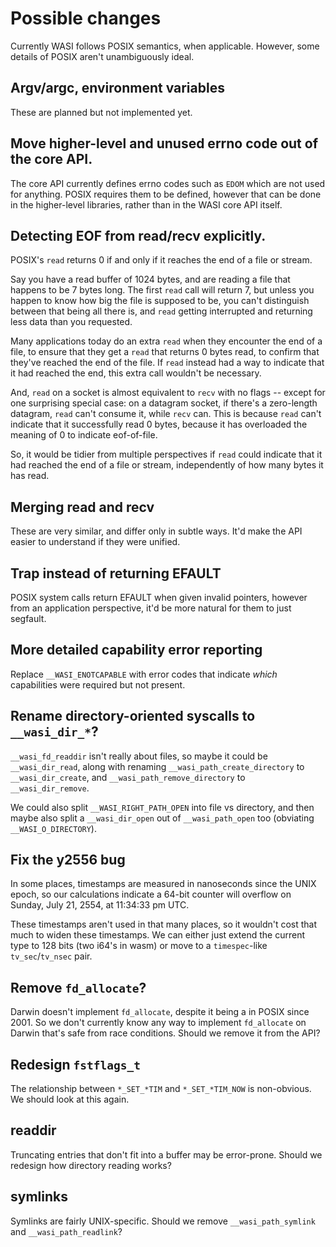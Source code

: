 # Possible changes

Currently WASI follows POSIX semantics, when applicable. However, some details
of POSIX aren't unambiguously ideal.

## Argv/argc, environment variables

These are planned but not implemented yet.

## Move higher-level and unused errno code out of the core API.

The core API currently defines errno codes such as `EDOM` which are
not used for anything. POSIX requires them to be defined, however
that can be done in the higher-level libraries, rather than in the
WASI core API itself.

## Detecting EOF from read/recv explicitly.

POSIX's `read` returns 0 if and only if it reaches the end of a file or stream.

Say you have a read buffer of 1024 bytes, and are reading a file that happens
to be 7 bytes long. The first `read` call will return 7, but unless you happen
to know how big the file is supposed to be, you can't distinguish between
that being all there is, and `read` getting interrupted and returning less
data than you requested.

Many applications today do an extra `read` when they encounter the end of a
file, to ensure that they get a `read` that returns 0 bytes read, to confirm
that they've reached the end of the file. If `read` instead had a way to
indicate that it had reached the end, this extra call wouldn't be necessary.

And, `read` on a socket is almost equivalent to `recv` with no flags -- except for
one surprising special case: on a datagram socket, if there's a zero-length
datagram, `read` can't consume it, while `recv` can. This is because `read` can't
indicate that it successfully read 0 bytes, because it has overloaded the meaning
of 0 to indicate eof-of-file.

So, it would be tidier from multiple perspectives if `read` could indicate
that it had reached the end of a file or stream, independently of how many
bytes it has read.

## Merging read and recv

These are very similar, and differ only in subtle ways. It'd make the API
easier to understand if they were unified.

## Trap instead of returning EFAULT

POSIX system calls return EFAULT when given invalid pointers, however from an
application perspective, it'd be more natural for them to just segfault.

## More detailed capability error reporting

Replace `__WASI_ENOTCAPABLE` with error codes that indicate *which* capabilities
were required but not present.

## Rename directory-oriented syscalls to `__wasi_dir_*`?

`__wasi_fd_readdir` isn't really about files, so maybe it could be
`__wasi_dir_read`, along with renaming `__wasi_path_create_directory`
to `__wasi_dir_create`, and `__wasi_path_remove_directory` to
`__wasi_dir_remove`.

We could also split `__WASI_RIGHT_PATH_OPEN` into file vs directory, and
then maybe also split a `__wasi_dir_open` out of `__wasi_path_open` too
(obviating `__WASI_O_DIRECTORY`).

## Fix the y2556 bug

In some places, timestamps are measured in nanoseconds since the UNIX epoch,
so our calculations indicate a 64-bit counter will overflow on
Sunday, July 21, 2554, at 11:34:33 pm UTC.

These timestamps aren't used in that many places, so it wouldn't cost that
much to widen these timestamps. We can either just extend the current type to
128 bits (two i64's in wasm) or move to a `timespec`-like `tv_sec`/`tv_nsec`
pair.

## Remove `fd_allocate`?

Darwin doesn't implement `fd_allocate`, despite it being a in POSIX
since 2001. So we don't currently know any way to implement `fd_allocate`
on Darwin that's safe from race conditions. Should we remove it from the API?

## Redesign `fstflags_t`

The relationship between `*_SET_*TIM` and `*_SET_*TIM_NOW` is non-obvious.
We should look at this again.

## readdir

Truncating entries that don't fit into a buffer may be error-prone. Should
we redesign how directory reading works?

## symlinks

Symlinks are fairly UNIX-specific. Should we remove `__wasi_path_symlink`
and `__wasi_path_readlink`?

